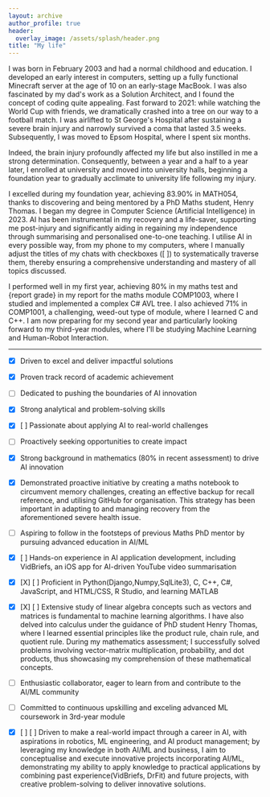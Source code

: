 ```yaml
---
layout: archive
author_profile: true
header:
  overlay_image: /assets/splash/header.png
title: "My life"
---
```

I was born in February 2003 and had a normal childhood and education. I developed an early interest in computers, setting up a fully functional Minecraft server at the age of 10 on an early-stage MacBook. I was also fascinated by my dad's work as a Solution Architect, and I found the concept of coding quite appealing. Fast forward to 2021: while watching the World Cup with friends, we dramatically crashed into a tree on our way to a football match. I was airlifted to St George's Hospital after sustaining a severe brain injury and narrowly survived a coma that lasted 3.5 weeks. Subsequently, I was moved to Epsom Hospital, where I spent six months.

Indeed, the brain injury profoundly affected my life but also instilled in me a strong determination. Consequently, between a year and a half to a year later, I enrolled at university and moved into university halls, beginning a foundation year to gradually acclimate to university life following my injury.

I excelled during my foundation year, achieving 83.90% in MATH054, thanks to discovering and being mentored by a PhD Maths student, Henry Thomas. I began my degree in Computer Science (Artificial Intelligence) in 2023. AI has been instrumental in my recovery and a life-saver, supporting me post-injury and significantly aiding in regaining my independence through summarising and personalised one-to-one teaching. I utilise AI in every possible way, from my phone to my computers, where I manually adjust the titles of my chats with checkboxes ([ ]) to systematically traverse them, thereby ensuring a comprehensive understanding and mastery of all topics discussed.

I performed well in my first year, achieving 80% in my maths test and {report grade} in my report for the maths module COMP1003, where I studied and implemented a complex C# AVL tree. I also achieved 71% in COMP1001, a challenging, weed-out type of module, where I learned C and C++. I am now preparing for my second year and particularly looking forward to my third-year modules, where I'll be studying Machine Learning and Human-Robot Interaction.

<hr>

- [X] Driven to excel and deliver impactful solutions

- [X] Proven track record of academic achievement

- [ ] Dedicated to pushing the boundaries of AI innovation

- [X] Strong analytical and problem-solving skills

- [X] [ ] Passionate about applying AI to real-world challenges

- [ ] Proactively seeking opportunities to create impact

- [X] Strong background in mathematics (80% in recent assessment) to drive AI innovation

- [X] Demonstrated proactive initiative by creating a maths notebook to circumvent memory challenges, creating an effective backup for recall reference, and utilising GitHub for organisation. This strategy has been important in adapting to and managing recovery from the aforementioned severe health issue.

- [ ] Aspiring to follow in the footsteps of previous Maths PhD mentor by pursuing advanced education in AI/ML

- [X] [ ] Hands-on experience in AI application development, including VidBriefs, an iOS app for AI-driven YouTube video summarisation

- [X] [X] [ ] Proficient in Python(Django,Numpy,SqlLite3), C, C++, C#, JavaScript, and HTML/CSS, R Studio, and learning MATLAB

- [X] [X] [ ] Extensive study of linear algebra concepts such as vectors and matrices is fundamental to machine learning algorithms. I have also delved into calculus under the guidance of PhD student Henry Thomas, where I learned essential principles like the product rule, chain rule, and quotient rule. During my mathematics assessment; I successfully solved problems involving vector-matrix multiplication, probability, and dot products, thus showcasing my comprehension of these mathematical concepts.

- [ ] Enthusiastic collaborator, eager to learn from and contribute to the AI/ML community

- [ ] Committed to continuous upskilling and exceling advanced ML coursework in 3rd-year module 

- [X] [ ] [ ] Driven to make a real-world impact through a career in AI, with aspirations in robotics, ML engineering, and AI product management; by leveraging my knowledge in both AI/ML and business, I aim to conceptualise and execute innovative projects incorporating AI/ML, demonstrating my ability to apply knowledge to practical applications by combining past experience(VidBriefs, DrFit) and future projects, with creative problem-solving to deliver innovative solutions.
 
